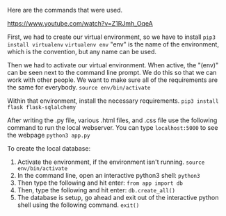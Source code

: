 Here are the commands that were used.

https://www.youtube.com/watch?v=Z1RJmh_OqeA



First, we had to create our virtual environment, so we have to install
`pip3 install virtualenv`
`virtualenv env` "env" is the name of the environment, which is the convention, but any name can be used.

Then we had to activate our virtual environment. When active, the "(env)" can be seen next to the command line prompt. We do this so that we can work with other people. We want to make sure all of the requirements are the same for everybody.
`source env/bin/activate`

Within that environment, install the necessary requirements.
`pip3 install flask flask-sqlalchemy`

After writing the .py file, various .html files, and .css file use the following command to run the local webserver. You can type `localhost:5000` to see the webpage
`python3 app.py`

To create the local database:
1. Activate the environment, if the environment isn't running.
`source env/bin/activate`
2. In the command line, open an interactive python3 shell:
`python3`
3. Then type the following and hit enter:
`from app import db`
4. Then, type the following and hit enter:
`db.create_all()`
5. The database is setup, go ahead and exit out of the interactive python shell using the following command.
`exit()`

